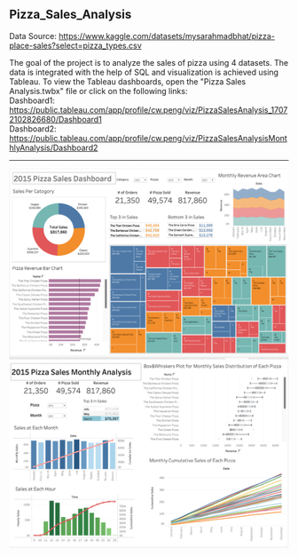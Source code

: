 ## Pizza_Sales_Analysis

Data Source: https://www.kaggle.com/datasets/mysarahmadbhat/pizza-place-sales?select=pizza_types.csv 

The goal of the project is to analyze the sales of pizza using 4 datasets. The data is integrated with the help of SQL and visualization is achieved using Tableau. To view the Tableau dashboards, open the "Pizza Sales Analysis.twbx" file or click on the following links:\
Dashboard1: https://public.tableau.com/app/profile/cw.peng/viz/PizzaSalesAnalysis_17072102826680/Dashboard1 \
Dashboard2: https://public.tableau.com/app/profile/cw.peng/viz/PizzaSalesAnalysisMonthlyAnalysis/Dashboard2

---
![Alt text](/screenshots/Dashboard1.png?raw=true)
![Alt text](/screenshots/Dashboard2.png?raw=true)
